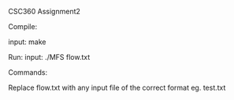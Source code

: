 
CSC360  Assignment2

Compile:

   input: make

Run:
   input: ./MFS flow.txt


Commands:

   Replace flow.txt with any input file of the correct format
   eg.  test.txt

